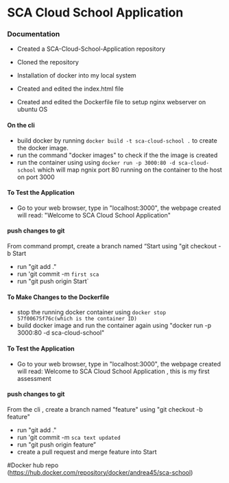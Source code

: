 #  SCA Cloud School Application
###  Documentation

* Created a SCA-Cloud-School-Application repository  

* Cloned the repository 
* Installation of docker into my local system
* Created and edited the index.html file
* Created and edited the Dockerfile file to setup nginx webserver on ubuntu OS

#### On the cli
* build docker by running `docker build -t sca-cloud-school .` to create the docker image.
* run the command "docker images" to check if the the image is created
* run the container using using `docker run -p 3000:80 -d sca-cloud-school` which will map ngnix port  80 running on the container to the host on port 3000

#### To Test the Application
* Go to your web browser, type in "localhost:3000", the webpage created will read: "Welcome to SCA Cloud School Application"

#### push changes to git
From command prompt, create a branch named “Start using "git checkout -b Start
* run "git add ."
* run 'git commit -m `first sca`
* run "git push origin Start`

#### To Make Changes to the Dockerfile
 * stop the running docker container using `docker stop 57f00675f76c(which is the container ID)`
 * build docker image and run the container again using "docker run -p 3000:80 -d sca-cloud-school"
 
 #### To Test the Application
* Go to your web browser, type in "localhost:3000", the webpage created will read: Welcome to SCA Cloud School Application , this is my first assessment

#### push changes to git
From the cli , create a branch named "feature" using "git checkout -b feature"
* run "git add ."
* run 'git commit -m `sca text updated`
* run "git push origin feature”
* create a pull request and merge feature into Start

#Docker hub repo (https://hub.docker.com/repository/docker/andrea45/sca-school)
